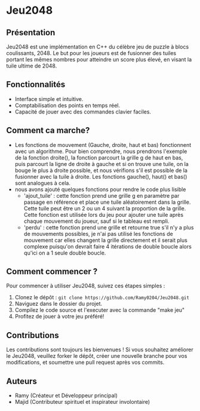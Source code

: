 # Jeu2048

## Présentation
Jeu2048 est une implémentation en C++ du célèbre jeu de puzzle à blocs coulissants, 2048. Le but pour les joueurs est de fusionner des tuiles portant les mêmes nombres pour atteindre un score plus élevé, en visant la tuile ultime de 2048.

## Fonctionnalités
- Interface simple et intuitive.
- Comptabilisation des points en temps réel.
- Capacité de jouer avec des commandes clavier faciles.

## Comment ca marche?
- Les fonctions de mouvement (Gauche, droite, haut et bas) fonctionnent avec un algorithme. Pour bien comprendre, nous prendrons l'exemple de la fonction droite(), la fonction parcourt la grille g de haut en bas, puis parcourt la ligne de droite à gauche et si on trouve une tuile, on la bouge le plus à droite possible, et nous vérifions s'il est possible de la fusionner avec la tuile à droite. Les fonctions gauche(), haut() et bas() sont analogues à cela.
- nous avons ajouté quelques fonctions pour rendre le code plus lisible
    - 'ajout_tuile' : cette fonction prend une grille g en paramètre par passage en référence et place une tuile aléatoirement dans la grille. Cette tuile peut être un 2 ou un 4 suivant la proportion de la grille. Cette fonction est utilisée lors du jeu pour ajouter une tuile après chaque mouvement du joueur, sauf si le tableau est rempli.
    - 'perdu' : cette fonction prend une grille et retourne true s'il n'y a plus de mouvements possibles, je n'ai pas utilisé les fonctions de mouvement car elles changent la grille directement et il serait plus complexe puisqu'on devrait faire 4 itérations de double boucle alors qu'ici on a 1 seule double boucle.

## Comment commencer ?
Pour commencer à utiliser Jeu2048, suivez ces étapes simples :
1. Clonez le dépôt : `git clone https://github.com/Ramy0204/Jeu2048.git`
2. Naviguez dans le dossier du projet.
3. Compilez le code source et l'executer avec la commande "make jeu"
4. Profitez de jouer à votre jeu préféré!

## Contributions
Les contributions sont toujours les bienvenues ! Si vous souhaitez améliorer le Jeu2048, veuillez forker le dépôt, créer une nouvelle branche pour vos modifications, et soumettre une pull request après vos commits.

## Auteurs
- Ramy (Créateur et Développeur principal)
- Majid (Contributeur spirituel et inspirateur involontaire)

